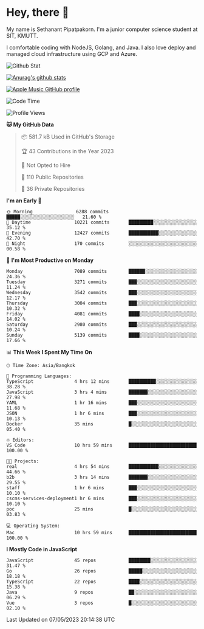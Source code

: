 # Hey, there 🙌
My name is Sethanant Pipatpakorn. I'm a junior computer science student at SIT, KMUTT.

I comfortable coding with NodeJS, Golang, and Java. I also love deploy and managed cloud infrastructure using GCP and Azure.

![Github Stat](https://github-profile-summary-cards.vercel.app/api/cards/profile-details?username=thetkpark&theme=dracula)

[![Anurag's github stats](https://github-readme-stats.vercel.app/api?username=thetkpark&count_private=true&show_icons=true&theme=tokyonight)](https://github.com/anuraghazra/github-readme-stats)

[![Apple Music GitHub profile](https://apple-music-github-profile.rayriffy.com/theme/light.svg?uid=000347.6120fcbefcb74cd59d65c108cc315787.1333)](https://github.com/rayriffy/apple-music-github-profile)

<!--START_SECTION:waka-->
![Code Time](http://img.shields.io/badge/Code%20Time-1%2C013%20hrs%2026%20mins-blue)

![Profile Views](http://img.shields.io/badge/Profile%20Views-0-blue)

**🐱 My GitHub Data** 

> 📦 581.7 kB Used in GitHub's Storage 
 > 
> 🏆 43 Contributions in the Year 2023
 > 
> 🚫 Not Opted to Hire
 > 
> 📜 110 Public Repositories 
 > 
> 🔑 36 Private Repositories 
 > 
**I'm an Early 🐤** 

```text
🌞 Morning                6288 commits        █████░░░░░░░░░░░░░░░░░░░░   21.60 % 
🌆 Daytime                10221 commits       █████████░░░░░░░░░░░░░░░░   35.12 % 
🌃 Evening                12427 commits       ███████████░░░░░░░░░░░░░░   42.70 % 
🌙 Night                  170 commits         ░░░░░░░░░░░░░░░░░░░░░░░░░   00.58 % 
```
📅 **I'm Most Productive on Monday** 

```text
Monday                   7089 commits        ██████░░░░░░░░░░░░░░░░░░░   24.36 % 
Tuesday                  3271 commits        ███░░░░░░░░░░░░░░░░░░░░░░   11.24 % 
Wednesday                3542 commits        ███░░░░░░░░░░░░░░░░░░░░░░   12.17 % 
Thursday                 3004 commits        ███░░░░░░░░░░░░░░░░░░░░░░   10.32 % 
Friday                   4081 commits        ████░░░░░░░░░░░░░░░░░░░░░   14.02 % 
Saturday                 2980 commits        ███░░░░░░░░░░░░░░░░░░░░░░   10.24 % 
Sunday                   5139 commits        ████░░░░░░░░░░░░░░░░░░░░░   17.66 % 
```


📊 **This Week I Spent My Time On** 

```text
🕑︎ Time Zone: Asia/Bangkok

💬 Programming Languages: 
TypeScript               4 hrs 12 mins       ██████████░░░░░░░░░░░░░░░   38.28 % 
JavaScript               3 hrs 4 mins        ███████░░░░░░░░░░░░░░░░░░   27.98 % 
YAML                     1 hr 16 mins        ███░░░░░░░░░░░░░░░░░░░░░░   11.68 % 
JSON                     1 hr 6 mins         ███░░░░░░░░░░░░░░░░░░░░░░   10.13 % 
Docker                   35 mins             █░░░░░░░░░░░░░░░░░░░░░░░░   05.40 % 

🔥 Editors: 
VS Code                  10 hrs 59 mins      █████████████████████████   100.00 % 

🐱‍💻 Projects: 
real                     4 hrs 54 mins       ███████████░░░░░░░░░░░░░░   44.66 % 
b2b                      3 hrs 14 mins       ███████░░░░░░░░░░░░░░░░░░   29.55 % 
staff                    1 hr 6 mins         ███░░░░░░░░░░░░░░░░░░░░░░   10.10 % 
cscms-services-deployment1 hr 6 mins         ███░░░░░░░░░░░░░░░░░░░░░░   10.10 % 
poc                      25 mins             █░░░░░░░░░░░░░░░░░░░░░░░░   03.83 % 

💻 Operating System: 
Mac                      10 hrs 59 mins      █████████████████████████   100.00 % 
```

**I Mostly Code in JavaScript** 

```text
JavaScript               45 repos            ████████░░░░░░░░░░░░░░░░░   31.47 % 
Go                       26 repos            █████░░░░░░░░░░░░░░░░░░░░   18.18 % 
TypeScript               22 repos            ████░░░░░░░░░░░░░░░░░░░░░   15.38 % 
Java                     9 repos             ██░░░░░░░░░░░░░░░░░░░░░░░   06.29 % 
Vue                      3 repos             █░░░░░░░░░░░░░░░░░░░░░░░░   02.10 % 
```




 Last Updated on 07/05/2023 20:14:38 UTC
<!--END_SECTION:waka-->
